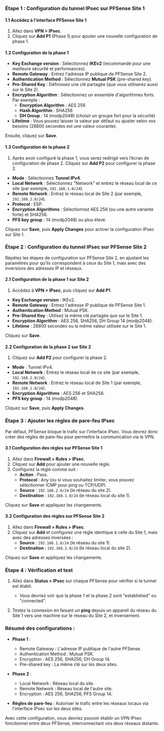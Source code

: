 ### Étape 1 : Configuration du tunnel IPsec sur PFSense Site 1

#### 1.1 Accédez à l'interface PFSense Site 1

1. Allez dans **VPN > IPsec**.
2. Cliquez sur **Add P1** (Phase 1) pour ajouter une nouvelle configuration de phase 1.

#### 1.2 Configuration de la phase 1

- **Key Exchange version** : Sélectionnez **IKEv2** (recommandé pour une meilleure sécurité et performances).
- **Remote Gateway** : Entrez l'adresse IP publique de PFSense Site 2.
- **Authentication Method** : Sélectionnez **Mutual PSK** (pre-shared key).
- **Pre-Shared Key** : Définissez une clé partagée (que vous utiliserez aussi sur le Site 2).
- **Encryption Algorithm** : Sélectionnez un ensemble d'algorithmes forts. Par exemple :
  - **Encryption Algorithm** : AES 256
  - **Hash Algorithm** : SHA256
  - **DH Group** : 14 (modp2048) (choisir un groupe fort pour la sécurité)
- **Lifetime** : Vous pouvez laisser la valeur par défaut ou ajuster selon vos besoins (28800 secondes est une valeur courante).
  
Ensuite, cliquez sur **Save**.

#### 1.3 Configuration de la phase 2

1. Après avoir configuré la phase 1, vous serez redirigé vers l’écran de configuration de phase 2. Cliquez sur **Add P2** pour configurer la phase 2.

- **Mode** : Sélectionnez **Tunnel IPv4**.
- **Local Network** : Sélectionnez "Network" et entrez le réseau local de ce site (par exemple, `192.168.1.0/24`).
- **Remote Network** : Entrez le réseau local de Site 2 (par exemple, `192.168.2.0/24`).
- **Protocol** : ESP.
- **Encryption Algorithms** : Sélectionnez AES 256 (ou une autre variante forte) et SHA256.
- **PFS key group** : 14 (modp2048) ou plus élevé.

Cliquez sur **Save**, puis **Apply Changes** pour activer la configuration IPsec sur Site 1.

### Étape 2 : Configuration du tunnel IPsec sur PFSense Site 2

Répétez les étapes de configuration sur PFSense Site 2, en ajustant les paramètres pour qu’ils correspondent à ceux du Site 1, mais avec des inversions des adresses IP et réseaux.

#### 2.1 Configuration de la phase 1 sur Site 2

1. Accédez à **VPN > IPsec**, puis cliquez sur **Add P1**.

- **Key Exchange version** : IKEv2.
- **Remote Gateway** : Entrez l'adresse IP publique de PFSense Site 1.
- **Authentication Method** : Mutual PSK.
- **Pre-Shared Key** : Utilisez la même clé partagée que sur le Site 1.
- **Encryption Algorithm** : AES 256, SHA256, DH Group 14 (modp2048).
- **Lifetime** : 28800 secondes ou la même valeur utilisée sur le Site 1.

Cliquez sur **Save**.

#### 2.2 Configuration de la phase 2 sur Site 2

1. Cliquez sur **Add P2** pour configurer la phase 2.

- **Mode** : Tunnel IPv4.
- **Local Network** : Entrez le réseau local de ce site (par exemple, `192.168.2.0/24`).
- **Remote Network** : Entrez le réseau local de Site 1 (par exemple, `192.168.1.0/24`).
- **Encryption Algorithms** : AES 256 et SHA256.
- **PFS key group** : 14 (modp2048).

Cliquez sur **Save**, puis **Apply Changes**.

### Étape 3 : Ajouter les règles de pare-feu IPsec

Par défaut, PFSense bloque le trafic sur l’interface IPsec. Vous devrez donc créer des règles de pare-feu pour permettre la communication via le VPN.

#### 3.1 Configuration des règles sur PFSense Site 1

1. Allez dans **Firewall > Rules > IPsec**.
2. Cliquez sur **Add** pour ajouter une nouvelle règle.
3. Configurez la règle comme suit :
   - **Action** : Pass.
   - **Protocol** : Any (ou si vous souhaitez limiter, vous pouvez sélectionner ICMP pour ping ou TCP/UDP).
   - **Source** : `192.168.2.0/24` (le réseau du site 2).
   - **Destination** : `192.168.1.0/24` (le réseau local du site 1).

Cliquez sur **Save** et appliquez les changements.

#### 3.2 Configuration des règles sur PFSense Site 2

1. Allez dans **Firewall > Rules > IPsec**.
2. Cliquez sur **Add** et configurez une règle identique à celle du Site 1, mais avec des adresses inversées :
   - **Source** : `192.168.1.0/24` (le réseau du site 1).
   - **Destination** : `192.168.2.0/24` (le réseau local du site 2).

Cliquez sur **Save** et appliquez les changements.

### Étape 4 : Vérification et test

1. Allez dans **Status > IPsec** sur chaque PFSense pour vérifier si le tunnel est établi.
   - Vous devriez voir que la phase 1 et la phase 2 sont "established" ou "connected".
   
2. Testez la connexion en faisant un **ping** depuis un appareil du réseau du Site 1 vers une machine sur le réseau du Site 2, et inversement.

### Résumé des configurations :

- **Phase 1** :
  - Remote Gateway : L'adresse IP publique de l'autre PFSense.
  - Authentication Method : Mutual PSK.
  - Encryption : AES 256, SHA256, DH Group 14.
  - Pre-shared key : La même clé sur les deux sites.
  
- **Phase 2** :
  - Local Network : Réseau local du site.
  - Remote Network : Réseau local de l'autre site.
  - Encryption : AES 256, SHA256, PFS Group 14.

- **Règles de pare-feu** : Autoriser le trafic entre les réseaux locaux via l'interface IPsec sur les deux sites.

Avec cette configuration, vous devriez pouvoir établir un VPN IPsec fonctionnel entre deux PFSense, interconnectant vos deux réseaux distants.
